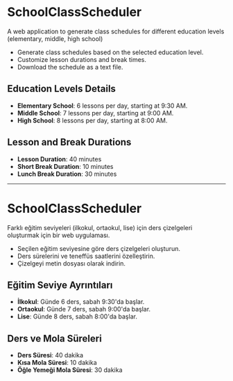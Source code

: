 # SchoolClassScheduler

A web application to generate class schedules for different education levels (elementary, middle, high school) 

- Generate class schedules based on the selected education level.
- Customize lesson durations and break times.
- Download the schedule as a text file.

## Education Levels Details
- **Elementary School**: 6 lessons per day, starting at 9:30 AM.
- **Middle School**: 7 lessons per day, starting at 9:00 AM.
- **High School**: 8 lessons per day, starting at 8:00 AM.

## Lesson and Break Durations
- **Lesson Duration**: 40 minutes
- **Short Break Duration**: 10 minutes
- **Lunch Break Duration**: 30 minutes

----
# SchoolClassScheduler

Farklı eğitim seviyeleri (ilkokul, ortaokul, lise) için  ders çizelgeleri oluşturmak için bir web uygulaması.

- Seçilen eğitim seviyesine göre ders çizelgeleri oluşturun.
- Ders sürelerini ve teneffüs saatlerini özelleştirin.
- Çizelgeyi metin dosyası olarak indirin.

## Eğitim Seviye Ayrıntıları
- **İlkokul**: Günde 6 ders, sabah 9:30'da başlar.
- **Ortaokul**: Günde 7 ders, sabah 9:00'da başlar.
- **Lise**: Günde 8 ders, sabah 8:00'da başlar.

## Ders ve Mola Süreleri
- **Ders Süresi**: 40 dakika
- **Kısa Mola Süresi**: 10 dakika
- **Öğle Yemeği Mola Süresi**: 30 dakika


